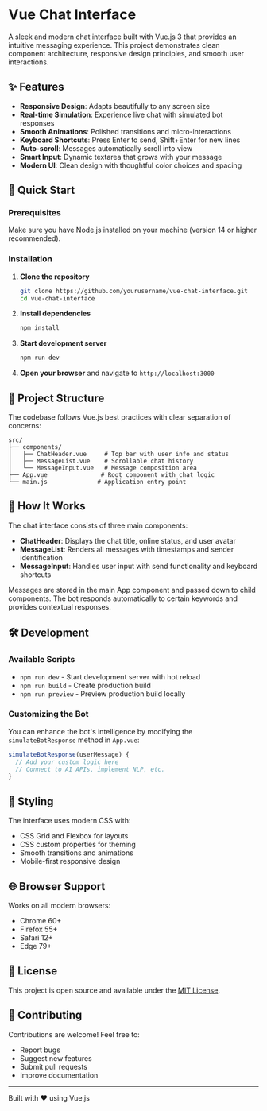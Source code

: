 # Vue Chat Interface

A sleek and modern chat interface built with Vue.js 3 that provides an intuitive messaging experience. This project demonstrates clean component architecture, responsive design principles, and smooth user interactions.

## ✨ Features

- **Responsive Design**: Adapts beautifully to any screen size
- **Real-time Simulation**: Experience live chat with simulated bot responses  
- **Smooth Animations**: Polished transitions and micro-interactions
- **Keyboard Shortcuts**: Press Enter to send, Shift+Enter for new lines
- **Auto-scroll**: Messages automatically scroll into view
- **Smart Input**: Dynamic textarea that grows with your message
- **Modern UI**: Clean design with thoughtful color choices and spacing

## 🚀 Quick Start

### Prerequisites

Make sure you have Node.js installed on your machine (version 14 or higher recommended).

### Installation

1. **Clone the repository**
   ```bash
   git clone https://github.com/yourusername/vue-chat-interface.git
   cd vue-chat-interface
   ```

2. **Install dependencies**
   ```bash
   npm install
   ```

3. **Start development server**
   ```bash
   npm run dev
   ```

4. **Open your browser** and navigate to `http://localhost:3000`

## 📁 Project Structure

The codebase follows Vue.js best practices with clear separation of concerns:

```
src/
├── components/
│   ├── ChatHeader.vue     # Top bar with user info and status
│   ├── MessageList.vue    # Scrollable chat history
│   └── MessageInput.vue   # Message composition area
├── App.vue               # Root component with chat logic
└── main.js              # Application entry point
```

## 🎯 How It Works

The chat interface consists of three main components:

- **ChatHeader**: Displays the chat title, online status, and user avatar
- **MessageList**: Renders all messages with timestamps and sender identification  
- **MessageInput**: Handles user input with send functionality and keyboard shortcuts

Messages are stored in the main App component and passed down to child components. The bot responds automatically to certain keywords and provides contextual responses.

## 🛠 Development

### Available Scripts

- `npm run dev` - Start development server with hot reload
- `npm run build` - Create production build
- `npm run preview` - Preview production build locally

### Customizing the Bot

You can enhance the bot's intelligence by modifying the `simulateBotResponse` method in `App.vue`:

```javascript
simulateBotResponse(userMessage) {
  // Add your custom logic here
  // Connect to AI APIs, implement NLP, etc.
}
```

## 🎨 Styling

The interface uses modern CSS with:
- CSS Grid and Flexbox for layouts
- CSS custom properties for theming
- Smooth transitions and animations
- Mobile-first responsive design

## 🌐 Browser Support

Works on all modern browsers:
- Chrome 60+
- Firefox 55+
- Safari 12+
- Edge 79+

## 📝 License

This project is open source and available under the [MIT License](LICENSE).

## 🤝 Contributing

Contributions are welcome! Feel free to:
- Report bugs
- Suggest new features
- Submit pull requests
- Improve documentation

---

Built with ❤️ using Vue.js

